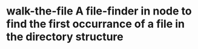# walk-the-file A file-finder in node to find the first occurrance of a file in the directory structure
